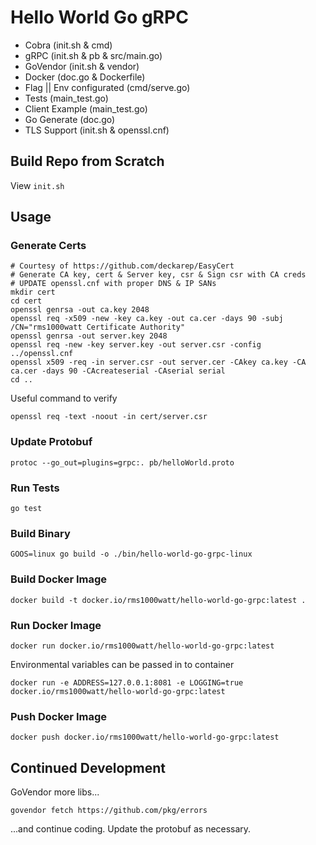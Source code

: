 <hidden cmd="git push https://rms1000watt@github.com/rms1000watt/hello-world-go-grpc.git master:master"/>

# Hello World Go gRPC

- Cobra                     (init.sh & cmd)
- gRPC                      (init.sh & pb & src/main.go)
- GoVendor                  (init.sh & vendor)
- Docker                    (doc.go & Dockerfile)
- Flag || Env configurated  (cmd/serve.go)
- Tests                     (main_test.go)
- Client Example            (main_test.go)
- Go Generate               (doc.go)
- TLS Support               (init.sh & openssl.cnf)

## Build Repo from Scratch

View `init.sh`

## Usage

### Generate Certs

```
# Courtesy of https://github.com/deckarep/EasyCert
# Generate CA key, cert & Server key, csr & Sign csr with CA creds
# UPDATE openssl.cnf with proper DNS & IP SANs
mkdir cert
cd cert
openssl genrsa -out ca.key 2048
openssl req -x509 -new -key ca.key -out ca.cer -days 90 -subj /CN="rms1000watt Certificate Authority"
openssl genrsa -out server.key 2048
openssl req -new -key server.key -out server.csr -config ../openssl.cnf
openssl x509 -req -in server.csr -out server.cer -CAkey ca.key -CA ca.cer -days 90 -CAcreateserial -CAserial serial
cd ..
```

Useful command to verify 

```
openssl req -text -noout -in cert/server.csr
```

### Update Protobuf

```
protoc --go_out=plugins=grpc:. pb/helloWorld.proto
```

### Run Tests

```
go test
```

### Build Binary

```
GOOS=linux go build -o ./bin/hello-world-go-grpc-linux
```

### Build Docker Image

```
docker build -t docker.io/rms1000watt/hello-world-go-grpc:latest .
```

### Run Docker Image

```
docker run docker.io/rms1000watt/hello-world-go-grpc:latest
```

Environmental variables can be passed in to container

```
docker run -e ADDRESS=127.0.0.1:8081 -e LOGGING=true docker.io/rms1000watt/hello-world-go-grpc:latest
```

### Push Docker Image

```
docker push docker.io/rms1000watt/hello-world-go-grpc:latest
```

## Continued Development

GoVendor more libs...

```
govendor fetch https://github.com/pkg/errors
```

...and continue coding. Update the protobuf as necessary.
